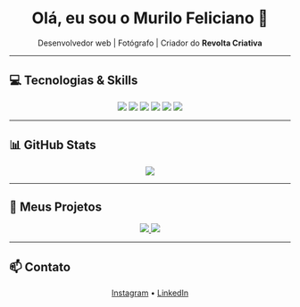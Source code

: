 <h1 align="center">Olá, eu sou o Murilo Feliciano 👋</h1>
<p align="center">
  Desenvolvedor web | Fotógrafo | Criador do <strong>Revolta Criativa</strong>
</p>

---

## 💻 Tecnologias & Skills
<p align="center">
  <img src="https://img.shields.io/badge/HTML-E34F26?style=for-the-badge&logo=html5&logoColor=white" />
  <img src="https://img.shields.io/badge/CSS-1572B6?style=for-the-badge&logo=css3&logoColor=white" />
  <img src="https://img.shields.io/badge/JavaScript-F7DF1E?style=for-the-badge&logo=javascript&logoColor=black" />
  <img src="https://img.shields.io/badge/React-61DAFB?style=for-the-badge&logo=react&logoColor=black" />
  <img src="https://img.shields.io/badge/Java-007396?style=for-the-badge&logo=java&logoColor=white" />
  <img src="https://img.shields.io/badge/MySQL-4479A1?style=for-the-badge&logo=mysql&logoColor=white" />
</p>

---

## 📊 GitHub Stats
<p align="center">
  <img src="https://github-readme-stats.vercel.app/api?username=SEU_USUARIO&show_icons=true&theme=dark&count_private=true" />
</p>

---

## 🌟 Meus Projetos
<p align="center">
  <a href="#" target="_blank">
    <img src="https://img.shields.io/badge/Revolta%20Criativa-FFDD00?style=for-the-badge&logo=appveyor&logoColor=black" />
  </a>
  <a href="#" target="_blank">
    <img src="https://img.shields.io/badge/Portfólio%20Fotografia-000000?style=for-the-badge&logo=appveyor&logoColor=white" />
  </a>
</p>

---

## 📫 Contato
<p align="center">
  <a href="#" target="_blank">Instagram</a> • 
  <a href="#" target="_blank">LinkedIn</a>
</p>

